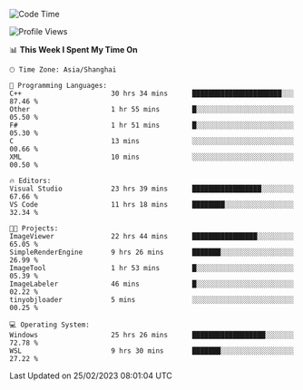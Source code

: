 <!--START_SECTION:waka-->
![Code Time](http://img.shields.io/badge/Code%20Time-694%20hrs%2021%20mins-blue)

![Profile Views](http://img.shields.io/badge/Profile%20Views-1-blue)

📊 **This Week I Spent My Time On** 

```text
🕑︎ Time Zone: Asia/Shanghai

💬 Programming Languages: 
C++                      30 hrs 34 mins      ██████████████████████░░░   87.46 % 
Other                    1 hr 55 mins        █░░░░░░░░░░░░░░░░░░░░░░░░   05.50 % 
F#                       1 hr 51 mins        █░░░░░░░░░░░░░░░░░░░░░░░░   05.30 % 
C                        13 mins             ░░░░░░░░░░░░░░░░░░░░░░░░░   00.66 % 
XML                      10 mins             ░░░░░░░░░░░░░░░░░░░░░░░░░   00.50 % 

🔥 Editors: 
Visual Studio            23 hrs 39 mins      █████████████████░░░░░░░░   67.66 % 
VS Code                  11 hrs 18 mins      ████████░░░░░░░░░░░░░░░░░   32.34 % 

🐱‍💻 Projects: 
ImageViewer              22 hrs 44 mins      ████████████████░░░░░░░░░   65.05 % 
SimpleRenderEngine       9 hrs 26 mins       ███████░░░░░░░░░░░░░░░░░░   26.99 % 
ImageTool                1 hr 53 mins        █░░░░░░░░░░░░░░░░░░░░░░░░   05.39 % 
ImageLabeler             46 mins             █░░░░░░░░░░░░░░░░░░░░░░░░   02.22 % 
tinyobjloader            5 mins              ░░░░░░░░░░░░░░░░░░░░░░░░░   00.25 % 

💻 Operating System: 
Windows                  25 hrs 26 mins      ██████████████████░░░░░░░   72.78 % 
WSL                      9 hrs 30 mins       ███████░░░░░░░░░░░░░░░░░░   27.22 % 
```


 Last Updated on 25/02/2023 08:01:04 UTC
<!--END_SECTION:waka-->